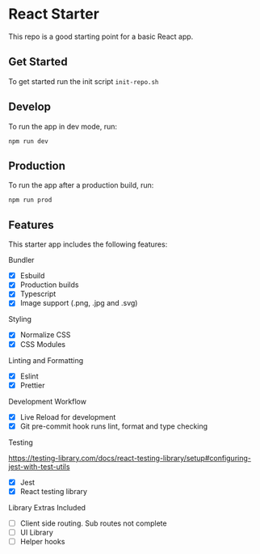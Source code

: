 # React Starter

This repo is a good starting point for a basic React app.

## Get Started

To get started run the init script `init-repo.sh`

## Develop

To run the app in dev mode, run:

```
npm run dev
```

## Production

To run the app after a production build, run:

```
npm run prod
```

## Features

This starter app includes the following features:

Bundler

- [x] Esbuild
- [x] Production builds
- [x] Typescript
- [x] Image support (.png, .jpg and .svg)

Styling

- [x] Normalize CSS
- [x] CSS Modules

Linting and Formatting

- [x] Eslint
- [x] Prettier

Development Workflow

- [x] Live Reload for development
- [x] Git pre-commit hook runs lint, format and type checking

Testing

https://testing-library.com/docs/react-testing-library/setup#configuring-jest-with-test-utils

- [x] Jest
- [x] React testing library

Library Extras Included

- [ ] Client side routing. Sub routes not complete
- [ ] UI Library
- [ ] Helper hooks
